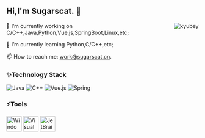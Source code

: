 ## Hi,I'm Sugarscat. :wave:

<img src="https://cdn.jsdelivr.net/gh/sugarscat/icon/gif/kyubey.gif" align="right" alt="kyubey"/>

🔭 I’m currently working on C/C++,Java,Python,Vue.js,SpringBoot,Linux,etc;

🌱 I’m currently learning Python,C/C++,etc;

📫 How to reach me: work@sugarscat.cn.

### ✨Technology Stack
![Java](https://img.shields.io/badge/-Java-f7822d?style=flat-square&logo=CoffeeScript&logoColor=fff)
![C++](https://img.shields.io/badge/-C++-005495?style=flat-square&logo=C&logoColor=fff)
![Vue.js](https://img.shields.io/badge/Vue.js-4FC08D?style=flat-square&logo=vuedotjs&logoColor=fff)
![Spring](https://img.shields.io/badge/Spring-6db33f?style=flat-square&logo=spring&logoColor=fff)

### ⚡️Tools

[<img title = "Windows" src = "https://cdn.jsdelivr.net/gh/sugarscat/icon/image/windows.png" height = "40">](https://windows.com/)
[<img title = "Visual Studio Code" src = "https://cdn.jsdelivr.net/gh/sugarscat/icon/image/vscode.png" height = "40">](https://code.visualstudio.com/)
[<img title = "JetBrains" src = "https://cdn.jsdelivr.net/gh/sugarscat/icon/image/jetbrains.png" height = "40">](https://www.jetbrains.com/)

